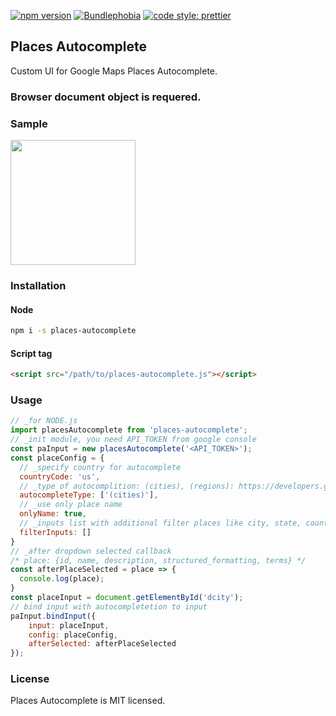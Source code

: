 [![npm version](https://img.shields.io/npm/v/places-autocomplete.svg?style=flat)](https://www.npmjs.com/package/places-autocomplete) [![Bundlephobia](https://badgen.net/bundlephobia/minzip/places-autocomplete)](https://bundlephobia.com/result?p=places-autocomplete) [![code style: prettier](https://img.shields.io/badge/code_style-prettier-ff69b4.svg?style=flat-square)](https://github.com/prettier/prettier)

## Places Autocomplete

Custom UI for Google Maps Places Autocomplete.

### Browser document object is requered.

### Sample
<img src="https://raw.githubusercontent.com/rgbutov/places-autocomplete/master/sample/sample.png" height="200">

### Installation
#### Node
```bash
npm i -s places-autocomplete
```
#### Script tag
```html
<script src="/path/to/places-autocomplete.js"></script>
```

### Usage
```js
// _for NODE.js
import placesAutocomplete from 'places-autocomplete';
// _init module, you need API_TOKEN from google console
const paInput = new placesAutocomplete('<API_TOKEN>');
const placeConfig = {
  // _specify country for autocomplete
  countryCode: 'us',
  // _type of autocomplition: (cities), (regions): https://developers.google.com/maps/documentation/javascript/places-autocomplete
  autocompleteType: ['(cities)'],
  // _use only place name
  onlyName: true,
  // _inputs list with additional filter places like city, state, country
  filterInputs: []
} 
// _after dropdown selected callback
/* place: {id, name, description, structured_formatting, terms} */
const afterPlaceSelected = place => {
  console.log(place);
}
const placeInput = document.getElementById('dcity');
// bind input with autocompletetion to input
paInput.bindInput({
    input: placeInput, 
    config: placeConfig,
    afterSelected: afterPlaceSelected
});
```

### License
Places Autocomplete is MIT licensed.